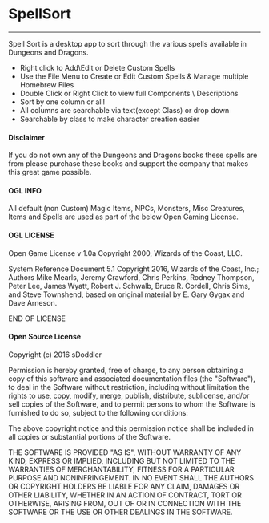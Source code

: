 # SpellSort
---
Spell Sort is a desktop app to sort through the various spells available in Dungeons and Dragons.

  - Right click to Add\Edit or Delete Custom Spells
  - Use the File Menu to Create or Edit Custom Spells & Manage multiple Homebrew Files
  - Double Click or Right Click to view full Components \ Descriptions
  - Sort by one column or all!
  - All columns are searchable via text(except Class) or drop down
  - Searchable by class to make character creation easier
 
#### Disclaimer
If you do not own any of the Dungeons and Dragons books these spells are from please purchase these books and support the company that makes this great game possible.
 

#### OGL INFO
All default (non Custom) Magic Items, NPCs, Monsters, Misc Creatures, Items and Spells are used as part of the below Open Gaming License.

#### OGL LICENSE
Open Game License v 1.0a Copyright 2000, Wizards of the Coast, LLC.

System Reference Document 5.1 Copyright 2016, Wizards of the Coast, Inc.; Authors Mike Mearls, Jeremy Crawford, Chris Perkins, Rodney Thompson, Peter Lee, James Wyatt, Robert J. Schwalb, Bruce R. Cordell, Chris Sims, and Steve Townshend, based on original material by E. Gary Gygax and Dave Arneson.

END OF LICENSE

#### Open Source License
Copyright (c) 2016 sDoddler



Permission is hereby granted, free of charge, to any person obtaining a copy
of this software and associated documentation files (the "Software"), to deal
in the Software without restriction, including without limitation the rights
to use, copy, modify, merge, publish, distribute, sublicense, and/or sell
copies of the Software, and to permit persons to whom the Software is
furnished to do so, subject to the following conditions:



The above copyright notice and this permission notice shall be included in
all copies or substantial portions of the Software.



THE SOFTWARE IS PROVIDED "AS IS", WITHOUT WARRANTY OF ANY KIND, EXPRESS OR
IMPLIED, INCLUDING BUT NOT LIMITED TO THE WARRANTIES OF MERCHANTABILITY,
FITNESS FOR A PARTICULAR PURPOSE AND NONINFRINGEMENT.  IN NO EVENT SHALL THE
AUTHORS OR COPYRIGHT HOLDERS BE LIABLE FOR ANY CLAIM, DAMAGES OR OTHER
LIABILITY, WHETHER IN AN ACTION OF CONTRACT, TORT OR OTHERWISE, ARISING FROM,
OUT OF OR IN CONNECTION WITH THE SOFTWARE OR THE USE OR OTHER DEALINGS IN
THE SOFTWARE.
